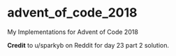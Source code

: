 # advent_of_code_2018

My Implementations for Advent of Code 2018

**Credit** to u/sparkyb on Reddit for day 23 part 2 solution.

